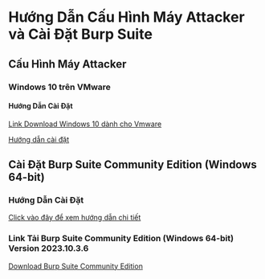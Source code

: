 # Hướng Dẫn Cấu Hình Máy Attacker và Cài Đặt Burp Suite
## Cấu Hình Máy Attacker

### Windows 10 trên VMware

#### Hướng Dẫn Cài Đặt

[Link Download Windows 10 dành cho Vmware](https:/developer.microsoft.com/en-us/windows/downloads/virtual-machines/)

[Hướng dẫn cài đặt](https://www.youtube.com/watch?v=v0Af4UIFg_8)

## Cài Đặt Burp Suite Community Edition (Windows 64-bit)

### Hướng Dẫn Cài Đặt

[Click vào đây để xem hướng dẫn chi tiết](link_cai_dat_burp_suite)

### Link Tải Burp Suite Community Edition (Windows 64-bit) Version 2023.10.3.6

[Download Burp Suite Community Edition](link_tai_burp_suite)
